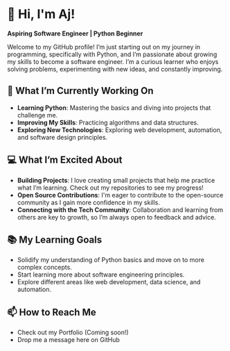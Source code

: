 # 👋 Hi, I'm Aj!
**Aspiring Software Engineer | Python Beginner**

Welcome to my GitHub profile! I’m just starting out on my journey in programming, specifically with Python, and I’m passionate about growing my skills to become a software engineer. I’m a curious learner who enjoys solving problems, experimenting with new ideas, and constantly improving.

## 🌱 What I’m Currently Working On
- **Learning Python**: Mastering the basics and diving into projects that challenge me.
- **Improving My Skills**: Practicing algorithms and data structures.
- **Exploring New Technologies**: Exploring web development, automation, and software design principles.

## 💻 What I’m Excited About
- **Building Projects**: I love creating small projects that help me practice what I’m learning. Check out my repositories to see my progress!
- **Open Source Contributions**: I'm eager to contribute to the open-source community as I gain more confidence in my skills.
- **Connecting with the Tech Community**: Collaboration and learning from others are key to growth, so I’m always open to feedback and advice.

## 📚 My Learning Goals
- Solidify my understanding of Python basics and move on to more complex concepts.
- Start learning more about software engineering principles.
- Explore different areas like web development, data science, and automation.

## 📫 How to Reach Me
- Check out my Portfolio (Coming soon!)
- Drop me a message here on GitHub
